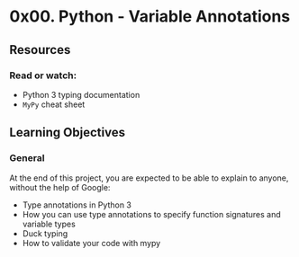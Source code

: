 # 0x00. Python - Variable Annotations

## Resources
### Read or watch:

- Python 3 typing documentation
- `MyPy` cheat sheet
## Learning Objectives
### General
At the end of this project, you are expected to be able to explain to anyone, without the help of Google:

* Type annotations in Python 3
* How you can use type annotations to specify function signatures and variable types
* Duck typing
* How to validate your code with mypy